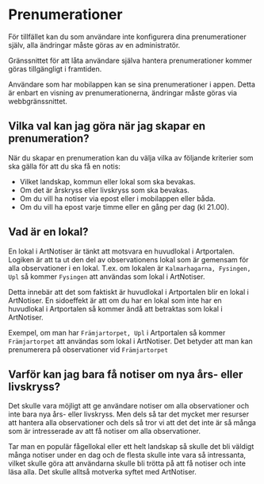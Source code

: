 # Prenumerationer

För tillfället kan du som användare inte konfigurera dina prenumerationer själv, alla ändringar måste göras av en administratör.

Gränssnittet för att låta användare själva hantera prenumerationer kommer göras tillgängligt i framtiden.

Användare som har mobilappen kan se sina prenumerationer i appen. Detta är enbart en visning av prenumerationerna, ändringar måste göras via webbgränssnittet.

## Vilka val kan jag göra när jag skapar en prenumeration?

När du skapar en prenumeration kan du välja vilka av följande kriterier som ska gälla för att du ska få en notis:
* Vilket landskap, kommun eller lokal som ska bevakas.
* Om det är årskryss eller livskryss som ska bevakas.
* Om du vill ha notiser via epost eller i mobilappen eller båda.
* Om du vill ha epost varje timme eller en gång per dag (kl 21.00).

## Vad är en lokal?

En lokal i ArtNotiser är tänkt att motsvara en huvudlokal i Artportalen. Logiken är att ta ut den del av observationens lokal som är gemensam för alla observationer i en lokal. T.ex. om lokalen är `Kalmarhagarna, Fysingen, Upl` så kommer `Fysingen` att användas som lokal i ArtNotiser.

Detta innebär att det som faktiskt är huvudlokal i Artportalen blir en lokal i ArtNotiser. En sidoeffekt är att om du har en lokal som inte har en huvudlokal i Artportalen så kommer ändå att betraktas som lokal i ArtNotiser.

Exempel, om man har `Främjartorpet, Upl` i Artportalen så kommer `Främjartorpet` att användas som lokal i ArtNotiser. Det betyder att man kan prenumerera på observationer vid `Främjartorpet`

## Varför kan jag bara få notiser om nya års- eller livskryss?

Det skulle vara möjligt att ge användare notiser om alla observationer och inte bara nya års- eller livskryss. Men dels så tar det mycket mer resurser att hantera alla observationer och dels så tror vi att det det inte är så många som är intresserade av att få notiser om alla observationer.

Tar man en populär fågellokal eller ett helt landskap så skulle det bli väldigt många notiser under en dag och de flesta skulle inte vara så intressanta, vilket skulle göra att användarna skulle bli trötta på att få notiser och inte läsa alla. Det skulle alltså motverka syftet med ArtNotiser.